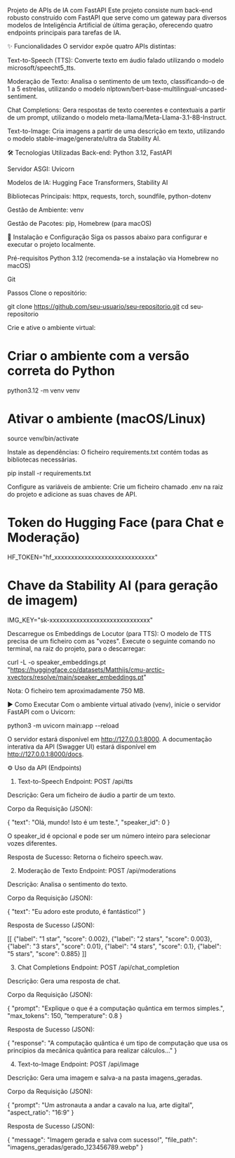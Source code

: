 Projeto de APIs de IA com FastAPI
Este projeto consiste num back-end robusto construído com FastAPI que serve como um gateway para diversos modelos de Inteligência Artificial de última geração, oferecendo quatro endpoints principais para tarefas de IA.

✨ Funcionalidades
O servidor expõe quatro APIs distintas:

Text-to-Speech (TTS): Converte texto em áudio falado utilizando o modelo microsoft/speecht5_tts.

Moderação de Texto: Analisa o sentimento de um texto, classificando-o de 1 a 5 estrelas, utilizando o modelo nlptown/bert-base-multilingual-uncased-sentiment.

Chat Completions: Gera respostas de texto coerentes e contextuais a partir de um prompt, utilizando o modelo meta-llama/Meta-Llama-3.1-8B-Instruct.

Text-to-Image: Cria imagens a partir de uma descrição em texto, utilizando o modelo stable-image/generate/ultra da Stability AI.

🛠️ Tecnologias Utilizadas
Back-end: Python 3.12, FastAPI

Servidor ASGI: Uvicorn

Modelos de IA: Hugging Face Transformers, Stability AI

Bibliotecas Principais: httpx, requests, torch, soundfile, python-dotenv

Gestão de Ambiente: venv

Gestão de Pacotes: pip, Homebrew (para macOS)

🚀 Instalação e Configuração
Siga os passos abaixo para configurar e executar o projeto localmente.

Pré-requisitos
Python 3.12 (recomenda-se a instalação via Homebrew no macOS)

Git

Passos
Clone o repositório:

git clone https://github.com/seu-usuario/seu-repositorio.git
cd seu-repositorio

Crie e ative o ambiente virtual:

# Criar o ambiente com a versão correta do Python
python3.12 -m venv venv

# Ativar o ambiente (macOS/Linux)
source venv/bin/activate

Instale as dependências:
O ficheiro requirements.txt contém todas as bibliotecas necessárias.

pip install -r requirements.txt

Configure as variáveis de ambiente:
Crie um ficheiro chamado .env na raiz do projeto e adicione as suas chaves de API.

# Token do Hugging Face (para Chat e Moderação)
HF_TOKEN="hf_xxxxxxxxxxxxxxxxxxxxxxxxxxxxxx"

# Chave da Stability AI (para geração de imagem)
IMG_KEY="sk-xxxxxxxxxxxxxxxxxxxxxxxxxxxxxx"

Descarregue os Embeddings de Locutor (para TTS):
O modelo de TTS precisa de um ficheiro com as "vozes". Execute o seguinte comando no terminal, na raiz do projeto, para o descarregar:

curl -L -o speaker_embeddings.pt "https://huggingface.co/datasets/Matthijs/cmu-arctic-xvectors/resolve/main/speaker_embeddings.pt"

Nota: O ficheiro tem aproximadamente 750 MB.

▶️ Como Executar
Com o ambiente virtual ativado (venv), inicie o servidor FastAPI com o Uvicorn:

python3 -m uvicorn main:app --reload

O servidor estará disponível em http://127.0.0.1:8000. A documentação interativa da API (Swagger UI) estará disponível em http://127.0.0.1:8000/docs.

⚙️ Uso da API (Endpoints)
1. Text-to-Speech
Endpoint: POST /api/tts

Descrição: Gera um ficheiro de áudio a partir de um texto.

Corpo da Requisição (JSON):

{
  "text": "Olá, mundo! Isto é um teste.",
  "speaker_id": 0
}

O speaker_id é opcional e pode ser um número inteiro para selecionar vozes diferentes.

Resposta de Sucesso: Retorna o ficheiro speech.wav.

2. Moderação de Texto
Endpoint: POST /api/moderations

Descrição: Analisa o sentimento do texto.

Corpo da Requisição (JSON):

{
  "text": "Eu adoro este produto, é fantástico!"
}

Resposta de Sucesso (JSON):

[[
  {"label": "1 star", "score": 0.002},
  {"label": "2 stars", "score": 0.003},
  {"label": "3 stars", "score": 0.01},
  {"label": "4 stars", "score": 0.1},
  {"label": "5 stars", "score": 0.885}
]]

3. Chat Completions
Endpoint: POST /api/chat_completion

Descrição: Gera uma resposta de chat.

Corpo da Requisição (JSON):

{
  "prompt": "Explique o que é a computação quântica em termos simples.",
  "max_tokens": 150,
  "temperature": 0.8
}

Resposta de Sucesso (JSON):

{
  "response": "A computação quântica é um tipo de computação que usa os princípios da mecânica quântica para realizar cálculos..."
}

4. Text-to-Image
Endpoint: POST /api/image

Descrição: Gera uma imagem e salva-a na pasta imagens_geradas.

Corpo da Requisição (JSON):

{
  "prompt": "Um astronauta a andar a cavalo na lua, arte digital",
  "aspect_ratio": "16:9"
}

Resposta de Sucesso (JSON):

{
  "message": "Imagem gerada e salva com sucesso!",
  "file_path": "imagens_geradas/gerado_123456789.webp"
}

